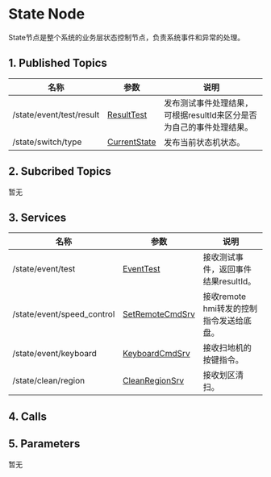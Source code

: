 # State Node

State节点是整个系统的业务层状态控制节点，负责系统事件和异常的处理。

## 1. Published Topics

| 名称 | 参数 | 说明 |
| --- | --- | --- |
| /state/event/test/result | [ResultTest](http://192.168.50.191:85/abby/source/abby_msg/-/blob/master/msg/server/state/ResultTest.h) | 发布测试事件处理结果，可根据resultId来区分是否为自己的事件处理结果。 |
| /state/switch/type | [CurrentState](http://192.168.50.191:85/abby/source/sdk_plubins/-/blob/master/msgs/msg/state/CurrentState.h) | 发布当前状态机状态。 |

## 2. Subcribed Topics

暂无


## 3. Services

| 名称 | 参数 | 说明 |
| --- | --- | --- |
| /state/event/test | [EventTest](http://192.168.50.191:85/abby/source/abby_msg/-/blob/master/srv/server/state/EventTest.h) | 接收测试事件，返回事件结果resultId。 |
| /state/event/speed_control | [SetRemoteCmdSrv](http://192.168.50.191:85/abby/source/sdk_plubins/-/tree/master/msgs/srv/state/SetRemoteCmdSrv.h) | 接收remote hmi转发的控制指令发送给底盘。 |
| /state/event/keyboard | [KeyboardCmdSrv](http://192.168.50.191:85/abby/source/sdk_plubins/-/blob/master/msgs/srv/state/KeyboardCmdSrv.h) | 接收扫地机的按键指令。 |
| /state/clean/region | [CleanRegionSrv](http://192.168.50.191:85/abby/source/sdk_plubins/-/tree/master/msgs/srv/state/CleanRegionSrv.h) | 接收划区清扫。 |

## 4. Calls

## 5. Parameters

暂无
